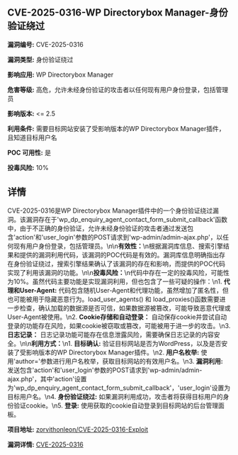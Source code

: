 ## CVE-2025-0316-WP Directorybox Manager-身份验证绕过

**漏洞编号:** CVE-2025-0316

**漏洞类型:** 身份验证绕过

**影响应用:** WP Directorybox Manager

**危害等级:** 高危，允许未经身份验证的攻击者以任何现有用户身份登录，包括管理员

**影响版本:** <= 2.5

**利用条件:** 需要目标网站安装了受影响版本的WP Directorybox Manager插件，且知道目标用户名

**POC 可用性:** 是

**投毒风险:** 10%

## 详情

CVE-2025-0316是WP Directorybox Manager插件中的一个身份验证绕过漏洞。该漏洞存在于'wp_dp_enquiry_agent_contact_form_submit_callback'函数中，由于不正确的身份验证，允许未经身份验证的攻击者通过发送包含'action'和'user_login'参数的POST请求到'wp-admin/admin-ajax.php'，以任何现有用户身份登录，包括管理员。\n\n**有效性：**\n根据漏洞库信息、搜索引擎结果和提供的漏洞利用代码，该漏洞的POC代码是有效的。漏洞库信息明确指出存在身份验证绕过，搜索引擎结果确认了该漏洞的存在和影响，而提供的POC代码实现了利用该漏洞的功能。\n\n**投毒风险：**\n代码中存在一定的投毒风险，可能性为10%。虽然代码主要功能是实现漏洞利用，但也包含了一些可疑的操作：\n1. **代理和User-Agent:** 代码包含随机User-Agent和代理功能，虽然增加了匿名性，但也可能被用于隐藏恶意行为。load_user_agents() 和 load_proxies()函数需要进一步检查，确认加载的数据源是否可信，如果数据源被篡改，可能导致恶意代理或User-Agent被使用。\n2. **Cookie存储和自动登录：**  自动保存cookie并尝试自动登录的功能存在风险，如果cookie被窃取或篡改，可能被用于进一步的攻击。\n3. **日志记录：** 日志记录功能可能存在信息泄露风险，需要确保日志记录的内容安全。\n\n**利用方式：**\n1. **目标确认:** 验证目标网站是否为WordPress，以及是否安装了受影响版本的WP Directorybox Manager插件。\n2. **用户名枚举:** 使用'author='参数进行用户名枚举，获取目标网站的有效用户名。\n3. **漏洞利用:** 发送包含'action'和'user_login'参数的POST请求到'wp-admin/admin-ajax.php'，其中'action'设置为'wp_dp_enquiry_agent_contact_form_submit_callback'，'user_login'设置为目标用户名。\n4. **身份验证绕过:** 如果漏洞利用成功，攻击者将获得目标用户的身份验证cookie。\n5. **登录:** 使用获取的cookie自动登录到目标网站的后台管理面板。

**项目地址:** [zorvithonleon/CVE-2025-0316-Exploit](https://github.com/zorvithonleon/CVE-2025-0316-Exploit)

**漏洞详情:** [CVE-2025-0316](https://nvd.nist.gov/vuln/detail/CVE-2025-0316)